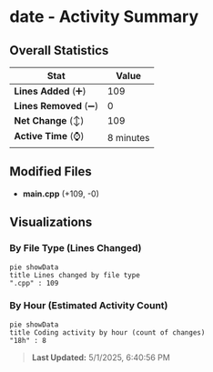 # date - Activity Summary 

## Overall Statistics

| Stat                   | Value                                                             |
| ---------------------- | ----------------------------------------------------------------- |
| **Lines Added** (➕)   | 109                                          |
| **Lines Removed** (➖) | 0                                        |
| **Net Change** (↕)    | 109                |
| **Active Time** (⌚)   | 8 minutes |


## Modified Files
- **main.cpp** (+109, -0)

## Visualizations

### By File Type (Lines Changed)

```mermaid
pie showData
title Lines changed by file type
".cpp" : 109
```

### By Hour (Estimated Activity Count)

```mermaid
pie showData
title Coding activity by hour (count of changes)
"18h" : 8
```


> **Last Updated:** 5/1/2025, 6:40:56 PM